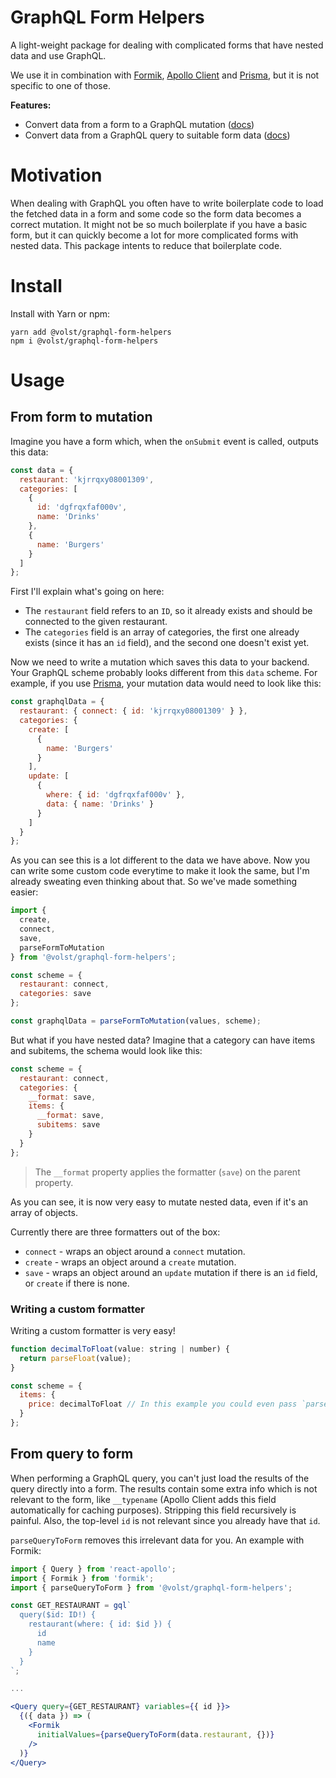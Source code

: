 # GraphQL Form Helpers

A light-weight package for dealing with complicated forms that have nested data and use GraphQL.

We use it in combination with [Formik](https://github.com/jaredpalmer/formik), [Apollo Client](https://github.com/apollographql/apollo-client) and [Prisma](https://www.prisma.io/), but it is not specific to one of those.

**Features:**

* Convert data from a form to a GraphQL mutation ([docs](#from-form-to-mutation))
* Convert data from a GraphQL query to suitable form data ([docs](#from-query-to-form))

# Motivation

When dealing with GraphQL you often have to write boilerplate code to load the fetched data in a form and some code so the form data becomes a correct mutation. It might not be so much boilerplate if you have a basic form, but it can quickly become a lot for more complicated forms with nested data. This package intents to reduce that boilerplate code.

# Install

Install with Yarn or npm:

```
yarn add @volst/graphql-form-helpers
npm i @volst/graphql-form-helpers
```

# Usage

## From form to mutation

Imagine you have a form which, when the `onSubmit` event is called, outputs this data:

```js
const data = {
  restaurant: 'kjrrqxy08001309',
  categories: [
    {
      id: 'dgfrqxfaf000v',
      name: 'Drinks'
    },
    {
      name: 'Burgers'
    }
  ]
};
```

First I'll explain what's going on here:

* The `restaurant` field refers to an `ID`, so it already exists and should be connected to the given restaurant.
* The `categories` field is an array of categories, the first one already exists (since it has an `id` field), and the second one doesn't exist yet.

Now we need to write a mutation which saves this data to your backend. Your GraphQL scheme probably looks different from this `data` scheme. For example, if you use [Prisma](https://www.prisma.io/), your mutation data would need to look like this:

```js
const graphqlData = {
  restaurant: { connect: { id: 'kjrrqxy08001309' } },
  categories: {
    create: [
      {
        name: 'Burgers'
      }
    ],
    update: [
      {
        where: { id: 'dgfrqxfaf000v' },
        data: { name: 'Drinks' }
      }
    ]
  }
};
```

As you can see this is a lot different to the data we have above. Now you can write some custom code everytime to make it look the same, but I'm already sweating even thinking about that. So we've made something easier:

```js
import {
  create,
  connect,
  save,
  parseFormToMutation
} from '@volst/graphql-form-helpers';

const scheme = {
  restaurant: connect,
  categories: save
};

const graphqlData = parseFormToMutation(values, scheme);
```

But what if you have nested data? Imagine that a category can have items and subitems, the schema would look like this:

```js
const scheme = {
  restaurant: connect,
  categories: {
    __format: save,
    items: {
      __format: save,
      subitems: save
    }
  }
};
```

> The `__format` property applies the formatter (`save`) on the parent property.

As you can see, it is now very easy to mutate nested data, even if it's an array of objects.

Currently there are three formatters out of the box:

* `connect` - wraps an object around a `connect` mutation.
* `create` - wraps an object around a `create` mutation.
* `save` - wraps an object around an `update` mutation if there is an `id` field, or `create` if there is none.

### Writing a custom formatter

Writing a custom formatter is very easy!

```js
function decimalToFloat(value: string | number) {
  return parseFloat(value);
}

const scheme = {
  items: {
    price: decimalToFloat // In this example you could even pass `parseFloat` directly
  }
};
```

## From query to form

When performing a GraphQL query, you can't just load the results of the query directly into a form. The results contain some extra info which is not relevant to the form, like `__typename` (Apollo Client adds this field automatically for caching purposes). Stripping this field recursively is painful. Also, the top-level `id` is not relevant since you already have that `id`.

`parseQueryToForm` removes this irrelevant data for you. An example with Formik:

```jsx
import { Query } from 'react-apollo';
import { Formik } from 'formik';
import { parseQueryToForm } from '@volst/graphql-form-helpers';

const GET_RESTAURANT = gql`
  query($id: ID!) {
    restaurant(where: { id: $id }) {
      id
      name
    }
  }
`;

...

<Query query={GET_RESTAURANT} variables={{ id }}>
  {({ data }) => (
    <Formik
      initialValues={parseQueryToForm(data.restaurant, {})}
    />
  )}
</Query>
```

